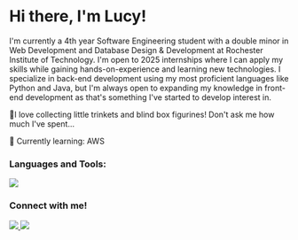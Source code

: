 <h1>Hi there, I'm Lucy!</h1>

I'm currently a 4th year Software Engineering student with a double minor in Web Development and Database Design & Development at Rochester Institute of Technology. I'm open to 2025 internships where I can apply my skills while gaining hands-on-experience and learning new technologies. I specialize in back-end development using my most proficient languages like Python and Java, but I'm always open to expanding my knowledge in front-end development as that's something I've started to develop interest in.

💫I love collecting little trinkets and blind box figurines! Don't ask me how much I've spent...

📝 Currently learning: AWS

<h3>Languages and Tools:</h3>
<p>
  <a href="https://skillicons.dev">
    <img src="https://skillicons.dev/icons?i=java,py,js,html,css,php,c,cpp,swift,vscode,git,github,gitlab,docker,postgres,figma,powershell,windows&theme=light&perline=9"/>
  </a>
</p>

<h3>Connect with me!</h3>
<p>
  <a href="mailto:lucyz18674@gmail.com">
    <img src="https://skillicons.dev/icons?i=gmail&theme=light">
  </a>
  <a href="https://www.linkedin.com/in/bylucyzhang/">
    <img src="https://skillicons.dev/icons?i=linkedin">
  </a>
</p>
